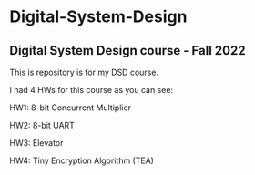 # Digital-System-Design
## Digital System Design course - Fall 2022

This is repository is for my DSD course.

I had 4 HWs for this course as you can see:

HW1: 8-bit Concurrent Multiplier

HW2: 8-bit UART

HW3: Elevator

HW4: Tiny Encryption Algorithm (TEA)
